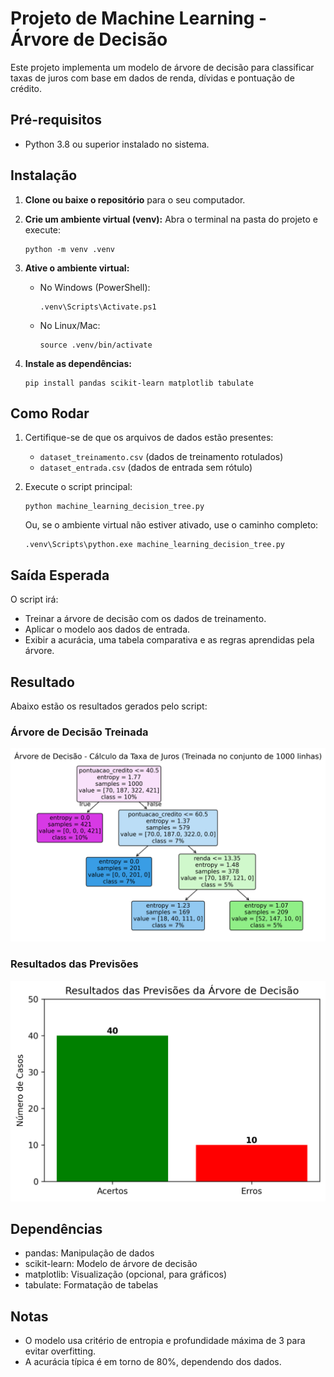 # Projeto de Machine Learning - Árvore de Decisão

Este projeto implementa um modelo de árvore de decisão para classificar taxas de juros com base em dados de renda, dívidas e pontuação de crédito.

## Pré-requisitos

- Python 3.8 ou superior instalado no sistema.

## Instalação

1. **Clone ou baixe o repositório** para o seu computador.

2. **Crie um ambiente virtual (venv):**
   Abra o terminal na pasta do projeto e execute:
   ```
   python -m venv .venv
   ```

3. **Ative o ambiente virtual:**
   - No Windows (PowerShell):
     ```
     .venv\Scripts\Activate.ps1
     ```
   - No Linux/Mac:
     ```
     source .venv/bin/activate
     ```

4. **Instale as dependências:**
   ```
   pip install pandas scikit-learn matplotlib tabulate
   ```

## Como Rodar

1. Certifique-se de que os arquivos de dados estão presentes:
   - `dataset_treinamento.csv` (dados de treinamento rotulados)
   - `dataset_entrada.csv` (dados de entrada sem rótulo)

2. Execute o script principal:
   ```
   python machine_learning_decision_tree.py
   ```

   Ou, se o ambiente virtual não estiver ativado, use o caminho completo:
   ```
   .venv\Scripts\python.exe machine_learning_decision_tree.py
   ```

## Saída Esperada

O script irá:
- Treinar a árvore de decisão com os dados de treinamento.
- Aplicar o modelo aos dados de entrada.
- Exibir a acurácia, uma tabela comparativa e as regras aprendidas pela árvore.

## Resultado

Abaixo estão os resultados gerados pelo script:

### Árvore de Decisão Treinada
![Árvore de Decisão](./assets/image/arvore_decisao.png)

### Resultados das Previsões
![Resultados das Previsões](./assets/image/resultados_previsoes.png)

## Dependências

- pandas: Manipulação de dados
- scikit-learn: Modelo de árvore de decisão
- matplotlib: Visualização (opcional, para gráficos)
- tabulate: Formatação de tabelas

## Notas

- O modelo usa critério de entropia e profundidade máxima de 3 para evitar overfitting.
- A acurácia típica é em torno de 80%, dependendo dos dados.

